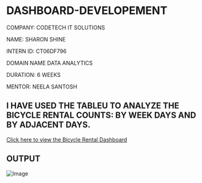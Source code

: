 # DASHBOARD-DEVELOPEMENT

COMPANY: CODETECH IT SOLUTIONS

NAME: SHARON SHINE

INTERN ID: CT06DF796

DOMAIN NAME DATA ANALYTICS

DURATION: 6 WEEKS

MENTOR: NEELA SANTOSH

## I HAVE USED THE TABLEU TO ANALYZE THE BICYCLE RENTAL COUNTS: BY WEEK DAYS AND BY ADJACENT DAYS.

[Click here to view the Bicycle Rental Dashboard](https://public.tableau.com/views/Bicyclerentalcounts/Dashboard1?:language=en-US&:sid=&:redirect=auth&:display_count=n&:origin=viz_share_link)

## OUTPUT

![Image](https://github.com/user-attachments/assets/ccb62aa1-b8f8-4d9e-84b2-e058a602003c)
